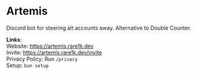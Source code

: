 # Artemis

Discord bot for steering alt accounts away. Alternative to Double Counter.

**Links**: <br>
Website: https://artemis.rare1k.dev <br>
Invite:  https://artemis.rare1k.dev/invite <br>
Privacy Policy: Run `/privacy` <br>
Setup:   `bun setup` <br>
